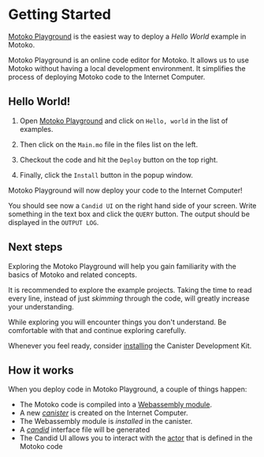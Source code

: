 # Getting Started

[Motoko Playground](http://localhost:3000/getting-started/motoko-playground.html) is the easiest way to deploy a *Hello World* example in Motoko. 

Motoko Playground is an online code editor for Motoko. It allows us to use Motoko without having a local development environment. It simplifies the process of deploying Motoko code to the Internet Computer.

## Hello World!

1. Open [Motoko Playground](https://m7sm4-2iaaa-aaaab-qabra-cai.raw.ic0.app/) and click on `Hello, world` in the list of examples. 

1. Then click on the `Main.mo` file in the files list on the left.

1. Checkout the code and hit the `Deploy` button on the top right.

1. Finally, click the `Install` button in the popup window. 

Motoko Playground will now deploy your code to the Internet Computer! 

You should see now a `Candid UI` on the right hand side of your screen. Write something in the text box and click the `QUERY` button. The output should be displayed in the `OUTPUT LOG`.

## Next steps
Exploring the Motoko Playground will help you gain familiarity with the basics of Motoko and related concepts.

It is recommended to explore the example projects. Taking the time to read every line, instead of just *skimming* through the code, will greatly increase your understanding.

While exploring you will encounter things you don't understand. Be comfortable with that and continue exploring carefully. 

Whenever you feel ready, consider [installing](project-deployment/installing-sdk.html) the Canister Development Kit.

## How it works
When you deploy code in Motoko Playground, a couple of things happen:
- The Motoko code is compiled into a [Webassembly module](internet-computer-programming-concepts.html).
- A new [*canister*](internet-computer-programming-concepts/canisters.html) is created on the Internet Computer.
- The Webassembly module is *installed* in the canister.
- A [*candid*](candid.html) interface file will be generated
- The Candid UI allows you to interact with the [actor](internet-computer-programming-concepts/actors.html) that is defined in the Motoko code
